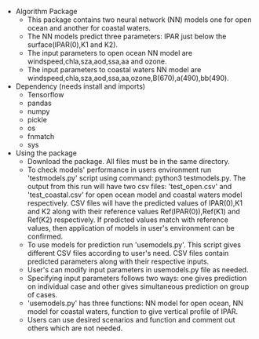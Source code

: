 * Algorithm Package
  -  This package contains two neural network (NN) models one for open ocean and another for coastal waters.
  - The NN models predict three parameters: IPAR just below the surface(IPAR(0),K1 and K2).
  - The input parameters to open ocean NN model are windspeed,chla,sza,aod,ssa,aa and ozone.
  - The input parameters to coastal waters NN model are windspeed,chla,sza,aod,ssa,aa,ozone,B(670),a(490),bb(490).
* Dependency (needs install and imports)
  - Tensorflow
  - pandas
  - numpy
  - pickle
  - os
  - fnmatch
  - sys
* Using the package
  - Download the package. All files must be in the same directory.
  - To check models' performance in users environment run 'testmodels.py' script using command: python3 testmodels.py. The output from this run will have two csv files: 'test_open.csv' and 'test_coastal.csv' for open ocean model and coastal waters model respectively. CSV files will have the predicted values of IPAR(0),K1 and K2 along with their reference values Ref(IPAR(0)),Ref(K1) and Ref(K2) respectively. If predicted values match with reference values, then application of models in user's environment can be confirmed.
  - To use models for prediction run 'usemodels.py'. This script gives different CSV files according to user's need. CSV files contain predicted parameters along with their respective inputs.
  - User's can modify input parameters in usemodels.py file as needed. 
  -  Specifying input parameters follows two ways: one gives prediction on individual case and other gives simultaneous prediction on group of cases.
  - 'usemodels.py' has  three  functions: NN model for open ocean, NN model for coastal waters, function to give vertical profile of IPAR.
  - Users can use desired scenarios and function and comment out others which are not needed.
